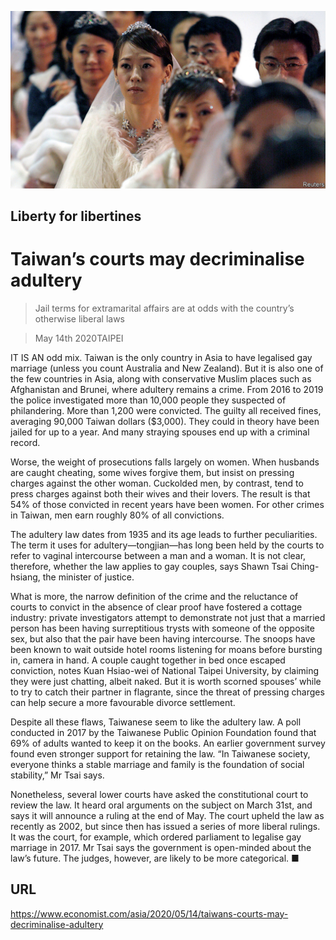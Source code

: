 ![](./images/20200516_ASP002_0.jpg)

## Liberty for libertines

# Taiwan’s courts may decriminalise adultery

> Jail terms for extramarital affairs are at odds with the country’s otherwise liberal laws

> May 14th 2020TAIPEI

IT IS AN odd mix. Taiwan is the only country in Asia to have legalised gay marriage (unless you count Australia and New Zealand). But it is also one of the few countries in Asia, along with conservative Muslim places such as Afghanistan and Brunei, where adultery remains a crime. From 2016 to 2019 the police investigated more than 10,000 people they suspected of philandering. More than 1,200 were convicted. The guilty all received fines, averaging 90,000 Taiwan dollars ($3,000). They could in theory have been jailed for up to a year. And many straying spouses end up with a criminal record.

Worse, the weight of prosecutions falls largely on women. When husbands are caught cheating, some wives forgive them, but insist on pressing charges against the other woman. Cuckolded men, by contrast, tend to press charges against both their wives and their lovers. The result is that 54% of those convicted in recent years have been women. For other crimes in Taiwan, men earn roughly 80% of all convictions.

The adultery law dates from 1935 and its age leads to further peculiarities. The term it uses for adultery—tongjian—has long been held by the courts to refer to vaginal intercourse between a man and a woman. It is not clear, therefore, whether the law applies to gay couples, says Shawn Tsai Ching-hsiang, the minister of justice.

What is more, the narrow definition of the crime and the reluctance of courts to convict in the absence of clear proof have fostered a cottage industry: private investigators attempt to demonstrate not just that a married person has been having surreptitious trysts with someone of the opposite sex, but also that the pair have been having intercourse. The snoops have been known to wait outside hotel rooms listening for moans before bursting in, camera in hand. A couple caught together in bed once escaped conviction, notes Kuan Hsiao-wei of National Taipei University, by claiming they were just chatting, albeit naked. But it is worth scorned spouses’ while to try to catch their partner in flagrante, since the threat of pressing charges can help secure a more favourable divorce settlement.

Despite all these flaws, Taiwanese seem to like the adultery law. A poll conducted in 2017 by the Taiwanese Public Opinion Foundation found that 69% of adults wanted to keep it on the books. An earlier government survey found even stronger support for retaining the law. “In Taiwanese society, everyone thinks a stable marriage and family is the foundation of social stability,” Mr Tsai says.

Nonetheless, several lower courts have asked the constitutional court to review the law. It heard oral arguments on the subject on March 31st, and says it will announce a ruling at the end of May. The court upheld the law as recently as 2002, but since then has issued a series of more liberal rulings. It was the court, for example, which ordered parliament to legalise gay marriage in 2017. Mr Tsai says the government is open-minded about the law’s future. The judges, however, are likely to be more categorical. ■

## URL

https://www.economist.com/asia/2020/05/14/taiwans-courts-may-decriminalise-adultery
